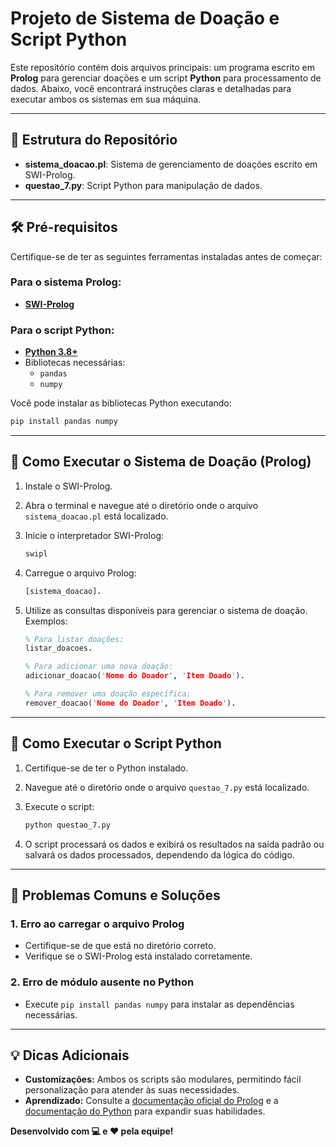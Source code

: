 
# Projeto de Sistema de Doação e Script Python

Este repositório contém dois arquivos principais: um programa escrito em **Prolog** para gerenciar doações e um script **Python** para processamento de dados. Abaixo, você encontrará instruções claras e detalhadas para executar ambos os sistemas em sua máquina.

---

## 📂 Estrutura do Repositório

- **sistema_doacao.pl**: Sistema de gerenciamento de doações escrito em SWI-Prolog.
- **questao_7.py**: Script Python para manipulação de dados.

---

## 🛠️ Pré-requisitos

Certifique-se de ter as seguintes ferramentas instaladas antes de começar:

### Para o sistema Prolog:
- **[SWI-Prolog](https://www.swi-prolog.org/)**

### Para o script Python:
- **[Python 3.8+](https://www.python.org/)**
- Bibliotecas necessárias:
  - `pandas`
  - `numpy`

Você pode instalar as bibliotecas Python executando:

```bash
pip install pandas numpy
```

---

## 🚀 Como Executar o Sistema de Doação (Prolog)

1. Instale o SWI-Prolog.
2. Abra o terminal e navegue até o diretório onde o arquivo `sistema_doacao.pl` está localizado.
3. Inicie o interpretador SWI-Prolog:

   ```bash
   swipl
   ```

4. Carregue o arquivo Prolog:

   ```prolog
   [sistema_doacao].
   ```

5. Utilize as consultas disponíveis para gerenciar o sistema de doação. Exemplos:

   ```prolog
   % Para listar doações:
   listar_doacoes.

   % Para adicionar uma nova doação:
   adicionar_doacao('Nome do Doador', 'Item Doado').

   % Para remover uma doação específica:
   remover_doacao('Nome do Doador', 'Item Doado').
   ```

---

## 🐍 Como Executar o Script Python

1. Certifique-se de ter o Python instalado.
2. Navegue até o diretório onde o arquivo `questao_7.py` está localizado.
3. Execute o script:

   ```bash
   python questao_7.py
   ```

4. O script processará os dados e exibirá os resultados na saída padrão ou salvará os dados processados, dependendo da lógica do código.

---

## 🧐 Problemas Comuns e Soluções

### 1. **Erro ao carregar o arquivo Prolog**
   - Certifique-se de que está no diretório correto.
   - Verifique se o SWI-Prolog está instalado corretamente.

### 2. **Erro de módulo ausente no Python**
   - Execute `pip install pandas numpy` para instalar as dependências necessárias.

---

## 💡 Dicas Adicionais

- **Customizações:** Ambos os scripts são modulares, permitindo fácil personalização para atender às suas necessidades.
- **Aprendizado:** Consulte a [documentação oficial do Prolog](https://www.swi-prolog.org/) e a [documentação do Python](https://docs.python.org/3/) para expandir suas habilidades.


**Desenvolvido com 💻 e ❤️ pela equipe!**
